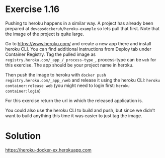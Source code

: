 # Exercise 1.16

Pushing to heroku happens in a similar way. A project has already been prepared at `devopsdockeruh/heroku-example` so lets pull that first. Note that the image of the project is quite large. <br>

Go to https://www.heroku.com/ and create a new app there and install heroku CLI. You can find additional instructions from Deploy tab under Container Registry. Tag the pulled image as `registry.heroku.com/_app_/_process-type_`, process-type can be `web` for this exercise. The app should be your project name in heroku. <br>

Then push the image to heroku with `docker push registry.heroku.com/_app_/web` and release it using the heroku CLI: `heroku container:release web` (you might need to login first:  `heroku container:login`) <br>

For this exercise return the url in which the released application is. <br>

You could also use the heroku CLI to build and push, but since we didn’t want to build anything this time it was easier to just tag the image. <br>

# Solution
https://heroku-docker-ex.herokuapp.com